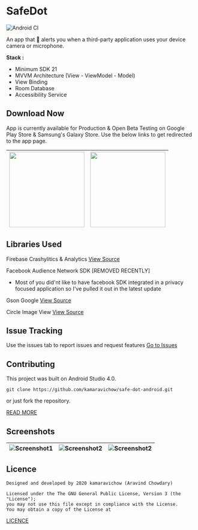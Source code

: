 # SafeDot
![Android CI](https://github.com/kamaravichow/safe-dot-android/workflows/Android%20CI/badge.svg)

An app that 🔔 alerts you when a third-party application uses your device camera or microphone.

**Stack :**
- Minimum SDK 21
- MVVM Architecture (View - ViewModel - Model)
- View Binding
- Room Database
- Accessibility Service

## Download Now
App is currently available for Production & Open Beta Testing on Google Play Store & Samsung's Galaxy Store. Use the below links to get redirected to the app page.

|[<img src="https://github.com/kamaravichow/safe-dot-android/raw/master/docs/google-play-badge.png" width="200">](https://play.google.com/store/apps/details?id=com.aravi.dot)| [<img src="https://github.com/kamaravichow/safe-dot-android/raw/master/docs/galaxy-store-badge.png" width="200">](https://galaxy.store/dotsafe)|
|---|---|


## Libraries Used
Firebase Crashylitics & Analytics [View Source](https://github.com/firebase/firebase-android-sdk/tree/master/firebase-crashlytics)

Facebook Audience Network SDK  [REMOVED RECENTLY]

- Most of you did'nt like to have facebook SDK integrated in a privacy focused application so I've pulled it out in the latest update

Gson Google [View Source](https://github.com/google/gson)

Circle Image View [View Source](https://github.com/hdodenhof/CircleImageView)

## Issue Tracking

Use the issues tab to report issues and request features 
[Go to Issues](https://github.com/kamaravichow/safe-dot-android/issues)

## Contributing

This project was built on Android Studio 4.0.

```
git clone https://github.com/kamaravichow/safe-dot-android.git
```

or just fork the repository.

[READ MORE](https://github.com/kamaravichow/safe-dot-android/blob/master/CONTRIBUTING.md)

## Screenshots 
|![Screenshot1](https://github.com/kamaravichow/safe-dot-android/raw/master/docs/screenshot1.png)|![Screenshot2](https://github.com/kamaravichow/safe-dot-android/raw/master/docs/screenshot2.png)|![Screenshot2](https://github.com/kamaravichow/safe-dot-android/raw/master/docs/screenshot3.png)|
|---|---|---|




## Licence

```
Designed and developed by 2020 kamaravichow (Aravind Chowdary)

Licensed under the The GNU General Public License, Version 3 (the "License");
you may not use this file except in compliance with the License.
You may obtain a copy of the License at 

```
[LICENCE](https://github.com/kamaravichow/safe-dot-android/blob/master/LICENSE)
